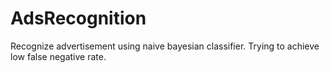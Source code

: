 AdsRecognition
==============

Recognize advertisement using naive bayesian classifier. Trying to achieve low false negative rate.

